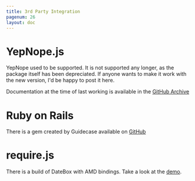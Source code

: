 ```yaml
---
title: 3rd Party Integration
pagenum: 26
layout: doc
---
```


# YepNope.js

YepNope used to be supported.  It is not supported any longer, as the package 
itself has been depreciated.  If anyone wants to make it work with the new 
version, I'd be happy to post it here.

Documentation at the time of last working is available in the 
<a href="https://github.com/jtsage/jquery-mobile-datebox/commit/37d1b38c7a5caa2504d62c7a58821cbdfc121c2e">GitHub Archive</a>

# Ruby on Rails

There is a gem created by Guidecase available on <a href="https://github.com/Guidecase/jquery_mobile_datebox-rails">GitHub</a>

# require.js 

There is a build of DateBox with AMD bindings.  Take a look at
the <a href="../3rd/backbonerequire/">demo</a>.

